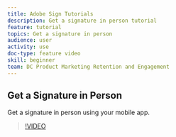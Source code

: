 ```yaml
---
title: Adobe Sign Tutorials
description: Get a signature in person tutorial
feature: tutorial
topics: Get a signature in person
audience: user
activity: use
doc-type: feature video
skill: beginner
team: DC Product Marketing Retention and Engagement
---
```


## Get a Signature in Person

Get a signature in person using your mobile app.

>[!VIDEO](https://video.tv.adobe.com/v/17362)